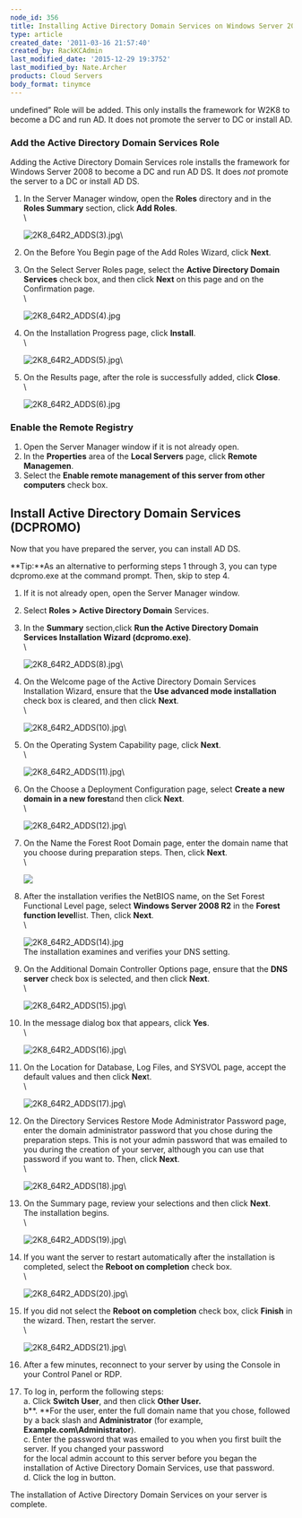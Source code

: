 ```yaml
---
node_id: 356
title: Installing Active Directory Domain Services on Windows Server 2008 R2 Enterprise 64-bit
type: article
created_date: '2011-03-16 21:57:40'
created_by: RackKCAdmin
last_modified_date: '2015-12-29 19:3752'
last_modified_by: Nate.Archer
products: Cloud Servers
body_format: tinymce
---
```


undefined&rdquo; Role will be added.
This only installs the framework for W2K8 to become a DC and run AD. It
does not promote the server to DC or install AD.

### Add the Active Directory Domain Services Role

Adding the Active Directory Domain Services role installs the framework
for Windows Server 2008 to become a DC and run AD DS. It does *not*
promote the server to a DC or install AD DS.

1.  In the Server Manager window, open the **Roles** directory and in
    the **Roles Summary** section, click **Add Roles**.\
     \

    ![2K8\_64R2\_ADDS(3).jpg](http://c0625232.cdn.cloudfiles.rackspacecloud.com/2K8_64R2_ADDS(3).jpg)\
      
2.  On the Before You Begin page of the Add Roles Wizard, click
    **Next**.
3.  On the Select Server Roles page, select the **Active Directory
    Domain Services** check box, and then click **Next** on this page
    and on the Confirmation page.\
     \

    ![2K8\_64R2\_ADDS(4).jpg](http://c0625232.cdn.cloudfiles.rackspacecloud.com/2K8_64R2_ADDS(4).jpg)

4.  On the Installation Progress page, click **Install**. \
     \

    ![2K8\_64R2\_ADDS(5).jpg](http://c0625232.cdn.cloudfiles.rackspacecloud.com/2K8_64R2_ADDS(5).jpg)\
      
5.  On the Results page, after the role is successfully added, click
    **Close**. \
     \

    ![2K8\_64R2\_ADDS(6).jpg](http://c0625232.cdn.cloudfiles.rackspacecloud.com/2K8_64R2_ADDS(6).jpg)

### Enable the Remote Registry

1.  Open the Server Manager window if it is not already open. 
2.  In the **Properties** area of the **Local Servers** page, click
    **Remote Managemen**. 
3.  Select the **Enable remote management of this server from other
    computers** check box.

Install Active Directory Domain Services (DCPROMO)
--------------------------------------------------

Now that you have prepared the server, you can install AD DS.

**Tip:**As an alternative to performing steps 1 through 3, you can type
dcpromo.exe at the command prompt. Then, skip to step 4.

1.  If it is not already open, open the Server Manager window.
2.  Select **Roles \> Active Directory Domain** Services.
3.  In the **Summary** section,click **Run the Active Directory Domain
    Services Installation Wizard (dcpromo.exe)**.\
     \

    ![2K8\_64R2\_ADDS(8).jpg](http://c0625232.cdn.cloudfiles.rackspacecloud.com/2K8_64R2_ADDS(8).jpg)\
      
4.  On the Welcome page of the Active Directory Domain Services
    Installation Wizard, ensure that the **Use advanced mode
    installation** check box is cleared, and then click **Next**. \
     \

    ![2K8\_64R2\_ADDS(10).jpg](http://c0625232.cdn.cloudfiles.rackspacecloud.com/2K8_64R2_ADDS(10).jpg)\
      

5.  On the Operating System Capability page, click **Next**.\
     \

    ![2K8\_64R2\_ADDS(11).jpg](http://c0625232.cdn.cloudfiles.rackspacecloud.com/2K8_64R2_ADDS(11).jpg)\
      

6.  On the Choose a Deployment Configuration page, select **Create a new
    domain in a new forest**and then click **Next**.\
     \

    ![2K8\_64R2\_ADDS(12).jpg](http://c0625232.cdn.cloudfiles.rackspacecloud.com/2K8_64R2_ADDS(12).jpg)\
      

7.  On the Name the Forest Root Domain page, enter the domain name that
    you choose during preparation steps. Then, click **Next**.\
     \

    ![](/knowledge_center/sites/default/files/field/image/Internalexamplepic.png)

8.  After the installation verifies the NetBIOS name, on the Set Forest
    Functional Level page, select **Windows Server 2008 R2** in the
    **Forest function level**list. Then, click **Next**.\
     \

    ![2K8\_64R2\_ADDS(14).jpg](http://c0625232.cdn.cloudfiles.rackspacecloud.com/2K8_64R2_ADDS(14).jpg)\
     The installation examines and verifies your DNS setting.

9.  On the Additional Domain Controller Options page, ensure that the
    **DNS server** check box is selected, and then click **Next**. \
     \

    ![2K8\_64R2\_ADDS(15).jpg](http://c0625232.cdn.cloudfiles.rackspacecloud.com/2K8_64R2_ADDS(15).jpg)\
      

10. In the message dialog box that appears, click **Yes**.\
     \

    ![2K8\_64R2\_ADDS(16).jpg](http://c0625232.cdn.cloudfiles.rackspacecloud.com/2K8_64R2_ADDS(16).jpg)\
      

11. On the Location for Database, Log Files, and SYSVOL page, accept the
    default values and then click **Nex**t. \
     \

    ![2K8\_64R2\_ADDS(17).jpg](http://c0625232.cdn.cloudfiles.rackspacecloud.com/2K8_64R2_ADDS(17).jpg)\
      

12. On the Directory Services Restore Mode Administrator Password page,
    enter the domain administrator password that you chose during the
    preparation steps. This is not your admin password that was emailed
    to you during the creation of your server, although you can use that
    password if you want to. Then, click **Next**.\
     \

    ![2K8\_64R2\_ADDS(18).jpg](http://c0625232.cdn.cloudfiles.rackspacecloud.com/2K8_64R2_ADDS(18).jpg)\
      

13. On the Summary page, review your selections and then click
    **Next**.\
     The installation begins.\
     \

    ![2K8\_64R2\_ADDS(19).jpg](http://c0625232.cdn.cloudfiles.rackspacecloud.com/2K8_64R2_ADDS(19).jpg)\
      

14. If you want the server to restart automatically after the
    installation is completed, select the **Reboot on completion** check
    box.\
     \

    ![2K8\_64R2\_ADDS(20).jpg](http://c0625232.cdn.cloudfiles.rackspacecloud.com/2K8_64R2_ADDS(20).jpg)\
      

15. If you did not select the **Reboot on completion** check box,
    click **Finish** in the wizard. Then, restart the server. \
     \

    ![2K8\_64R2\_ADDS(21).jpg](http://c0625232.cdn.cloudfiles.rackspacecloud.com/2K8_64R2_ADDS(21).jpg)\
      

16. After a few minutes, reconnect to your server by using the Console
    in your Control Panel or RDP.

17. To log in, perform the following steps:\
         a.  Click **Switch User**, and then click **Other User.**\
         b**. **For the user, enter the full domain name that you chose,
    followed by a back slash and **Administrator** (for
    example, **Example.com\\Administrator**).\
         c.  Enter the password that was emailed to you when you first
    built the server. If you changed your password\
               for the local admin account to this server before you
    began the installation of Active Directory Domain Services, use that
    password.\
         d.  Click the log in button.

The installation of Active Directory Domain Services on your server is
complete.

 


